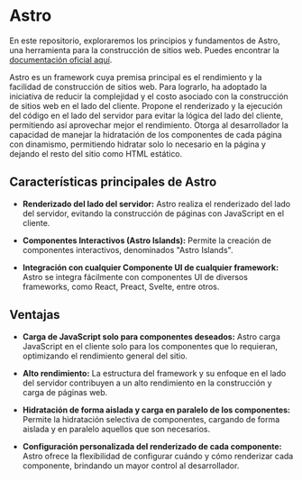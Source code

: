 # Astro

En este repositorio, exploraremos los principios y fundamentos de Astro, una herramienta para la construcción de sitios web. Puedes encontrar la [documentación oficial aquí](https://docs.astro.build/es/getting-started/).

Astro es un framework cuya premisa principal es el rendimiento y la facilidad de construcción de sitios web. Para lograrlo, ha adoptado la iniciativa de reducir la complejidad y el costo asociado con la construcción de sitios web en el lado del cliente. Propone el renderizado y la ejecución del código en el lado del servidor para evitar la lógica del lado del cliente, permitiendo así aprovechar mejor el rendimiento. Otorga al desarrollador la capacidad de manejar la hidratación de los componentes de cada página con dinamismo, permitiendo hidratar solo lo necesario en la página y dejando el resto del sitio como HTML estático.

## Características principales de Astro

- **Renderizado del lado del servidor:** Astro realiza el renderizado del lado del servidor, evitando la construcción de páginas con JavaScript en el cliente.
  
- **Componentes Interactivos (Astro Islands):** Permite la creación de componentes interactivos, denominados "Astro Islands".

- **Integración con cualquier Componente UI de cualquier framework:** Astro se integra fácilmente con componentes UI de diversos frameworks, como React, Preact, Svelte, entre otros.

## Ventajas

- **Carga de JavaScript solo para componentes deseados:** Astro carga JavaScript en el cliente solo para los componentes que lo requieran, optimizando el rendimiento general del sitio.

- **Alto rendimiento:** La estructura del framework y su enfoque en el lado del servidor contribuyen a un alto rendimiento en la construcción y carga de páginas web.

- **Hidratación de forma aislada y carga en paralelo de los componentes:** Permite la hidratación selectiva de componentes, cargando de forma aislada y en paralelo aquellos que son necesarios.

- **Configuración personalizada del renderizado de cada componente:** Astro ofrece la flexibilidad de configurar cuándo y cómo renderizar cada componente, brindando un mayor control al desarrollador.
